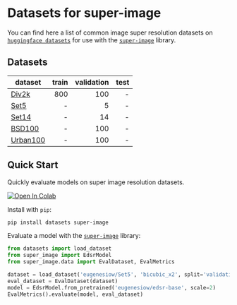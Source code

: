 # Datasets for super-image

You can find here a list of common image super resolution datasets on [`huggingface datasets`](https://huggingface.co/datasets?filter=task_ids:other-other-image-super-resolution) 
for use with the [`super-image`](https://github.com/eugenesiow/super-image) library.

## Datasets

| dataset  |train |validation|test|
|-------|-----:|---:|---:|
|[Div2k](https://huggingface.co/datasets/eugenesiow/Div2k)|800|100|-|
|[Set5](https://huggingface.co/datasets/eugenesiow/Set5)|-|5|-|
|[Set14](https://huggingface.co/datasets/eugenesiow/Set14)|-|14|-|
|[BSD100](https://huggingface.co/datasets/eugenesiow/BSD100)|-|100|-|
|[Urban100](https://huggingface.co/datasets/eugenesiow/Urban100)|-|100|-|

## Quick Start

Quickly evaluate models on super image resolution datasets.

[![Open In Colab](https://colab.research.google.com/assets/colab-badge.svg)](https://colab.research.google.com/github/eugenesiow/super-image-notebooks/blob/master/notebooks/Evaluate_Pretrained_super_image_Models.ipynb "Open in Colab")

Install with `pip`:
```bash
pip install datasets super-image
```

Evaluate a model with the [`super-image`](https://github.com/eugenesiow/super-image) library:
```python
from datasets import load_dataset
from super_image import EdsrModel
from super_image.data import EvalDataset, EvalMetrics

dataset = load_dataset('eugenesiow/Set5', 'bicubic_x2', split='validation')
eval_dataset = EvalDataset(dataset)
model = EdsrModel.from_pretrained('eugenesiow/edsr-base', scale=2)
EvalMetrics().evaluate(model, eval_dataset)
```